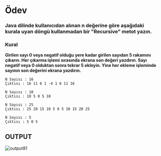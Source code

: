 # Ödev
### Java dilinde kullanıcıdan alınan n değerine göre aşağıdaki kurala uyan döngü kullanmadan bir "Recursive" metot yazın.

### Kural
**Girilen sayı 0 veya negatif olduğu yere kadar girilen sayıdan 5 rakamını çıkarın. Her çıkarma işlemi sırasında ekrana son değeri yazdırın. Sayı negatif veya 0 olduktan sonra tekrar 5 ekleyin. Yine her ekleme işleminde sayının son değerini ekrana yazdırın.**

```
N Sayısı : 16
Çıktısı : 16 11 6 1 -4 1 6 11 16 

N Sayısı : 10
Çıktısı : 10 5 0 5 10 

N Sayısı : 25
Çıktısı : 25 20 15 10 5 0 5 10 15 20 25 

N Sayısı : 5
Çıktısı : 5 0 5 
```

## **OUTPUT**
![output81](https://user-images.githubusercontent.com/74976052/132761191-2e821e64-1405-448d-91ba-d882128c47cb.png)